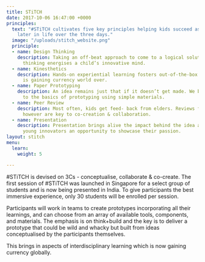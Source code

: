 ```yaml
---
title: STiTCH
date: 2017-10-06 16:47:00 +0000
principles:
  text: "#STiTCH cultivates five key principles helping kids succeed as innovators
    later in life over the three days."
  image: "/uploads/stitch_website.png"
  principle:
  - name: Design Thinking
    description: Taking an off-beat approach to come to a logical solution, design
      thinking energises a child’s innovative mind.
  - name: Kinesthetics
    description: Hands-on experiential learning fosters out-of-the-box thinking and
      is gaining currency world over.
  - name: Paper Prototyping
    description: An idea remains just that if it doesn’t get made. We bring it back
      to the basics of prototyping using simple materials.
  - name: Peer Review
    description: Most often, kids get feed- back from elders. Reviews from their peers
      however are key to co-creation & collaboration.
  - name: Presentation
    description: Presentation brings alive the impact behind the idea and gives your
      young innovators an opportunity to showcase their passion.
layout: stitch
menu:
  learn:
    weight: 5

---
```

#STiTCH is devised on 3Cs - conceptualise, collaborate & co-create. The first session of #STiTCH was launched in Singapore for a select group of students and is now being presented in India. To give participants the best immersive experience, only 30 students will be enrolled per session.

Participants will work in teams to create prototypes incorporating all their learnings, and can choose from an array of available tools, components, and materials. The emphasis is on think+build and the key is to deliver a prototype that could be wild and whacky but built from ideas conceptualised by the participants themselves.

This brings in aspects of interdisciplinary learning which is now gaining currency globally.